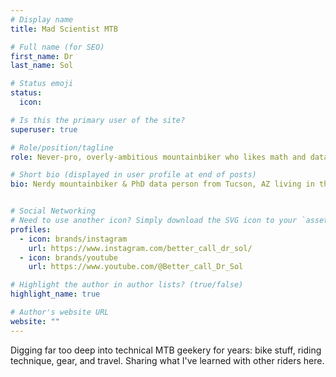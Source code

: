 ```yaml
---
# Display name
title: Mad Scientist MTB

# Full name (for SEO)
first_name: Dr
last_name: Sol

# Status emoji
status:
  icon: 

# Is this the primary user of the site?
superuser: true

# Role/position/tagline
role: Never-pro, overly-ambitious mountainbiker who likes math and data 

# Short bio (displayed in user profile at end of posts)
bio: Nerdy mountainbiker & PhD data person from Tucson, AZ living in the Twin Cities. 


# Social Networking
# Need to use another icon? Simply download the SVG icon to your `assets/media/icons/` folder.
profiles:
  - icon: brands/instagram
    url: https://www.instagram.com/better_call_dr_sol/
  - icon: brands/youtube
    url: https://www.youtube.com/@Better_call_Dr_Sol

# Highlight the author in author lists? (true/false)
highlight_name: true

# Author's website URL
website: ""
---
```


Digging far too deep into technical MTB geekery for years: bike stuff, riding technique, gear, and travel. Sharing what I've learned with other riders here.